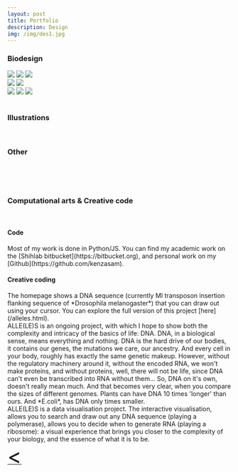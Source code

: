 ```yaml
---
layout: post
title: Portfolio
description: Design
img: /img/des1.jpg
---
```


<h3>Biodesign</h3>
<div class="img_row">
			<img class="col one" src="{{ site.baseurl }}/img/motherwater1.jpg" />
			<img class="col one" src="{{ site.baseurl }}/img/motherwater2.jpg" />
			<img class="col one" src="{{ site.baseurl }}/img/kombuchalamp.jpg" />
</div>
<div class="img_row">
			<img class="col two" src="{{ site.baseurl }}/img/4space1.jpg" />
			<img class="col one" src="{{ site.baseurl }}/img/4space4.jpg" />
</div>
<div class="img_row">		
			<img class="col one" src="{{ site.baseurl }}/img/4space3.jpg" />
			<img class="col one" src="{{ site.baseurl }}/img/4space2.jpg" />
			<img class="col one" src="{{ site.baseurl }}/img/4space5.jpg" />
</div>
<br>
<h3>Illustrations</h3>
<div class="img_row">
	<img class="col two" src="{{ site.baseurl }}/img/sci_ill_1.png" alt="" title=""/>
</div>
<br>
<h3>Other</h3>
<br>
<div class="img_row">
	<img class="col one" src="{{ site.baseurl }}/img/business.png" alt="" title="example image"/>
	<img class="col one" src="{{ site.baseurl }}/img/tabular.gif" alt="" title="example image"/>
</div>
<br>
<h3>Computational arts & Creative code</h3>
<br>
<div class="img_row">
	<img class="col one" src="{{ site.baseurl }}/img/TreeofLight2.gif" alt="" title="VR doodle"/>
</div>
<h4> Code </h4>
Most of my work is done in Python/JS. You can find my academic work on the [Shihlab bitbucket](https://bitbucket.org), and personal work on my [Github](https://github.com/kenzasam).
<br>
<h4>Creative coding</h4>
The homepage shows a DNA sequence (currently MI transposon insertion flanking sequence of *Drosophila melanogaster*) that you can draw out using your cursor. You can explore the full version of this project [here](/alleles.html).
<br>
ALLE(LE)S is an ongoing project, with which I hope to show both the complexity and intricacy of the basics of life: DNA. DNA, in a biological sense, means everything and nothing. DNA is the hard drive of our bodies, it contains our genes, the mutations we care, our ancestry. And every cell in your body, roughly has exactly the same genetic makeup. However, without the regulatory machinery around it, without the encoded RNA, we won't make proteins, and without proteins, well, there will not be life, since DNA can't even be transcribed into RNA without them... So, DNA on it's own, doesn't really mean much. And that becomes very clear, when you compare the sizes of different genomes. Plants can have DNA 10 times 'longer' than ours. And *E.coli*, has DNA only times smaller.
<br>
ALLE(LE)S is a data visualisation project.
The interactive visualisation, allows you to search and draw out any DNA sequence (playing a polymerase), allows you to decide when to generate RNA (playing a ribosome): a visual experience that brings you closer to the complexity of your biology, and the essence of what it is to be.
<br>
<a href="javascript:javascript:history.go(-1)">  <font size="15"> < </font> </a>
<br>
